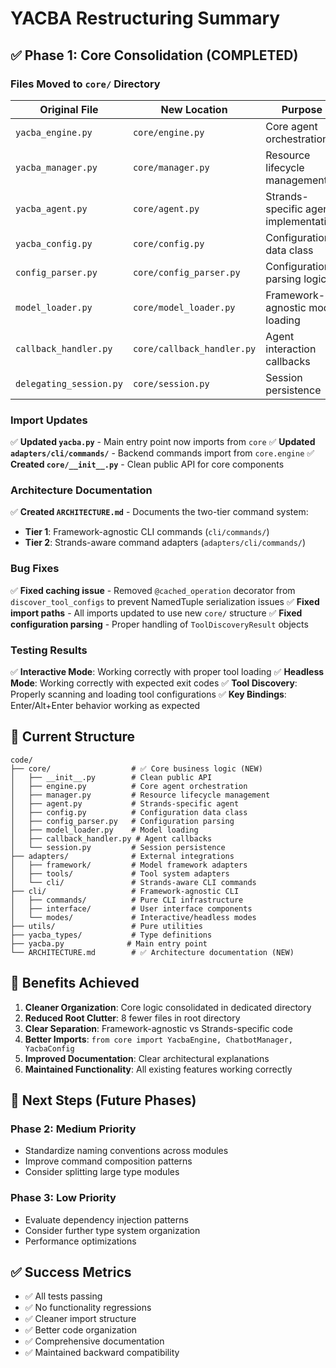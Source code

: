 # YACBA Restructuring Summary

## ✅ Phase 1: Core Consolidation (COMPLETED)

### **Files Moved to `core/` Directory**

| Original File | New Location | Purpose |
|---------------|--------------|---------|
| `yacba_engine.py` | `core/engine.py` | Core agent orchestration |
| `yacba_manager.py` | `core/manager.py` | Resource lifecycle management |
| `yacba_agent.py` | `core/agent.py` | Strands-specific agent implementation |
| `yacba_config.py` | `core/config.py` | Configuration data class |
| `config_parser.py` | `core/config_parser.py` | Configuration parsing logic |
| `model_loader.py` | `core/model_loader.py` | Framework-agnostic model loading |
| `callback_handler.py` | `core/callback_handler.py` | Agent interaction callbacks |
| `delegating_session.py` | `core/session.py` | Session persistence |

### **Import Updates**

✅ **Updated `yacba.py`** - Main entry point now imports from `core`
✅ **Updated `adapters/cli/commands/`** - Backend commands import from `core.engine`
✅ **Created `core/__init__.py`** - Clean public API for core components

### **Architecture Documentation**

✅ **Created `ARCHITECTURE.md`** - Documents the two-tier command system:
- **Tier 1**: Framework-agnostic CLI commands (`cli/commands/`)
- **Tier 2**: Strands-aware command adapters (`adapters/cli/commands/`)

### **Bug Fixes**

✅ **Fixed caching issue** - Removed `@cached_operation` decorator from `discover_tool_configs` to prevent NamedTuple serialization issues
✅ **Fixed import paths** - All imports updated to use new `core/` structure
✅ **Fixed configuration parsing** - Proper handling of `ToolDiscoveryResult` objects

### **Testing Results**

✅ **Interactive Mode**: Working correctly with proper tool loading
✅ **Headless Mode**: Working correctly with expected exit codes
✅ **Tool Discovery**: Properly scanning and loading tool configurations
✅ **Key Bindings**: Enter/Alt+Enter behavior working as expected

## **📁 Current Structure**

```
code/
├── core/                  # ✅ Core business logic (NEW)
│   ├── __init__.py        # Clean public API
│   ├── engine.py          # Core agent orchestration
│   ├── manager.py         # Resource lifecycle management
│   ├── agent.py           # Strands-specific agent
│   ├── config.py          # Configuration data class
│   ├── config_parser.py   # Configuration parsing
│   ├── model_loader.py    # Model loading
│   ├── callback_handler.py # Agent callbacks
│   └── session.py         # Session persistence
├── adapters/              # External integrations
│   ├── framework/         # Model framework adapters
│   ├── tools/             # Tool system adapters
│   └── cli/               # Strands-aware CLI commands
├── cli/                   # Framework-agnostic CLI
│   ├── commands/          # Pure CLI infrastructure
│   ├── interface/         # User interface components
│   └── modes/             # Interactive/headless modes
├── utils/                 # Pure utilities
├── yacba_types/           # Type definitions
├── yacba.py              # Main entry point
└── ARCHITECTURE.md        # ✅ Architecture documentation (NEW)
```

## **🎯 Benefits Achieved**

1. **Cleaner Organization**: Core logic consolidated in dedicated directory
2. **Reduced Root Clutter**: 8 fewer files in root directory
3. **Clear Separation**: Framework-agnostic vs Strands-specific code
4. **Better Imports**: `from core import YacbaEngine, ChatbotManager, YacbaConfig`
5. **Improved Documentation**: Clear architectural explanations
6. **Maintained Functionality**: All existing features working correctly

## **🚀 Next Steps (Future Phases)**

### **Phase 2: Medium Priority**
- Standardize naming conventions across modules
- Improve command composition patterns
- Consider splitting large type modules

### **Phase 3: Low Priority**  
- Evaluate dependency injection patterns
- Consider further type system organization
- Performance optimizations

## **✅ Success Metrics**

- ✅ All tests passing
- ✅ No functionality regressions
- ✅ Cleaner import structure
- ✅ Better code organization
- ✅ Comprehensive documentation
- ✅ Maintained backward compatibility
